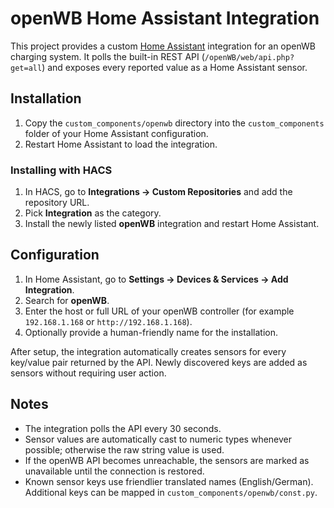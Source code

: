 # openWB Home Assistant Integration

This project provides a custom [Home Assistant](https://www.home-assistant.io/) integration for an openWB charging system. It polls the built-in REST API (`/openWB/web/api.php?get=all`) and exposes every reported value as a Home Assistant sensor.

## Installation

1. Copy the `custom_components/openwb` directory into the `custom_components` folder of your Home Assistant configuration.
2. Restart Home Assistant to load the integration.

### Installing with HACS

1. In HACS, go to **Integrations → Custom Repositories** and add the repository URL.
2. Pick **Integration** as the category.
3. Install the newly listed **openWB** integration and restart Home Assistant.

## Configuration

1. In Home Assistant, go to **Settings → Devices & Services → Add Integration**.
2. Search for **openWB**.
3. Enter the host or full URL of your openWB controller (for example `192.168.1.168` or `http://192.168.1.168`).
4. Optionally provide a human-friendly name for the installation.

After setup, the integration automatically creates sensors for every key/value pair returned by the API. Newly discovered keys are added as sensors without requiring user action.

## Notes

- The integration polls the API every 30 seconds.
- Sensor values are automatically cast to numeric types whenever possible; otherwise the raw string value is used.
- If the openWB API becomes unreachable, the sensors are marked as unavailable until the connection is restored.
- Known sensor keys use friendlier translated names (English/German). Additional keys can be mapped in `custom_components/openwb/const.py`.
